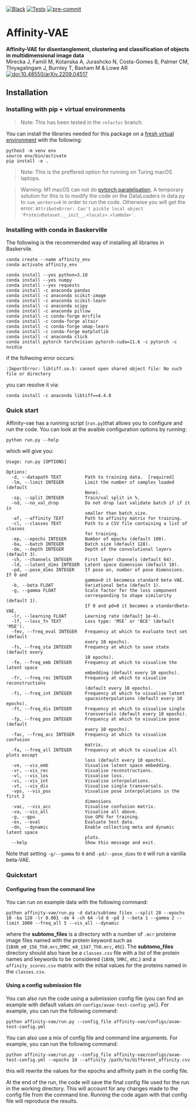 [![Black](https://img.shields.io/badge/code%20style-black-000000.svg)](https://github.com/psf/black)
[![Tests](https://github.com/alan-turing-institute/affinity-vae/actions/workflows/tests.yml/badge.svg)](https://github.com/alan-turing-institute/affinity-vae/actions/workflows/tests.yml)
[![pre-commit](https://img.shields.io/badge/pre--commit-enabled-brightgreen?logo=pre-commit&logoColor=white)](https://github.com/pre-commit/pre-commit)

# Affinity-VAE

**Affinity-VAE for disentanglement, clustering and classification of objects in multidimensional image data**  
Mirecka J, Famili M, Kotanska A, Jurashcko N, Costa-Gomes B, Palmer CM, Thiyagalingam J, Burnley T, Basham M & Lowe AR  
[![doi:10.48550/arXiv.2209.04517](https://img.shields.io/badge/doi-10.48550/arXiv.2209.04517-blue)](https://doi.org/10.48550/arXiv.2209.04517)

## Installation

### Installing with pip + virtual environments

> Note: This has been tested in the `refactor` branch.

You can install the libraries needed for this package on a [fresh virtual environment](https://packaging.python.org/en/latest/guides/installing-using-pip-and-virtual-environments/) with the following:

```
python3 -m venv env
source env/bin/activate
pip install -e .
```
> Note: This is the preffered option for running on Turing macOS laptops.

> Warning: M1 macOS can not do [pytorch paralelisation](https://github.com/pytorch/pytorch/issues/70344). A temporary solution for this is to modify the code on the DataLoaders in data.py to `num_workers=0` in order to run the code. Otherwise you will get the error: `AttributeError: Can't pickle local object 'ProteinDataset.__init__.<locals>.<lambda>'`.

### Installing with conda in Baskerville

The following is the recommended way of installing all libraries in Baskervile.

```
conda create --name affinity_env
conda activate affinity_env

conda install --yes python=3.10
conda install --yes numpy
conda install --yes requests
conda install -c anaconda pandas
conda install -c anaconda scikit-image
conda install -c anaconda scikit-learn
conda install -c anaconda scipy
conda install -c anaconda pillow
conda install -c conda-forge mrcfile
conda install -c conda-forge altair
conda install -c conda-forge umap-learn
conda install -c conda-forge matplotlib
conda install -c anaconda click
conda install pytorch torchvision pytorch-cuda=11.6 -c pytorch -c nvidia
```

if the follwoing error  occurs:
```
:ImportError: libtiff.so.5: cannot open shared object file: No such file or directory
```
you can resolve it via:

```
conda install -c anaconda libtiff==4.4.0
```

### Quick start

Affinity-vae has a running script (`run.py`)that allows you to configure and run the code. You can look at the avaible configuration options by running:

```
python run.py --help
```

which will give you:

```
Usage: run.py [OPTIONS]

Options:
  -d, --datapath TEXT         Path to training data.  [required]
  -lm, --limit INTEGER        Limit the number of samples loaded (default
                              None).
  -sp, --split INTEGER        Train/val split in %.
  -nd, --no_val_drop          Do not drop last validate batch if if it is
                              smaller than batch_size.
  -af, --affinity TEXT        Path to affinity matrix for training.
  -cl, --classes TEXT         Path to a CSV file containing a list of classes
                              for training.
  -ep, --epochs INTEGER       Number of epochs (default 100).
  -ba, --batch INTEGER        Batch size (default 128).
  -de, --depth INTEGER        Depth of the convolutional layers (default 3).
  -ch, --channels INTEGER     First layer channels (default 64).
  -ld, --latent_dims INTEGER  Latent space dimension (default 10).
  -pd, --pose_dims INTEGER    If pose on, number of pose dimensions. If 0 and
                              gamma=0 it becomesa standard beta-VAE.
  -b, --beta FLOAT            Variational beta (default 1).
  -g, --gamma FLOAT           Scale factor for the loss component
                              corresponding to shape similarity (default 1).
                              If 0 and pd=0 it becomes a standardbeta-VAE.
  -lr, --learning FLOAT       Learning rate (default 1e-4).
  -lf, --loss_fn TEXT         Loss type: 'MSE' or 'BCE' (default 'MSE').
  -fev, --freq_eval INTEGER   Frequency at which to evaluate test set (default
                              every 10 epochs).
  -fs, --freq_sta INTEGER     Frequency at which to save state (default every
                              10 epochs).
  -fe, --freq_emb INTEGER     Frequency at which to visualise the latent space
                              embedding (default every 10 epochs).
  -fr, --freq_rec INTEGER     Frequency at which to visualise reconstructions
                              (default every 10 epochs).
  -fi, --freq_int INTEGER     Frequency at which to visualise latent
                              spaceinterpolations (default every 10 epochs).
  -ft, --freq_dis INTEGER     Frequency at which to visualise single
                              transversals (default every 10 epochs).
  -fp, --freq_pos INTEGER     Frequency at which to visualise pose (default
                              every 10 epochs).
  -fac, --freq_acc INTEGER    Frequency at which to visualise confusion
                              matrix.
  -fa, --freq_all INTEGER     Frequency at which to visualise all plots except
                              loss (default every 10 epochs).
  -ve, --vis_emb              Visualise latent space embedding.
  -vr, --vis_rec              Visualise reconstructions.
  -vl, --vis_los              Visualise loss.
  -vi, --vis_int              Visualise interpolations.
  -vt, --vis_dis              Visualise single transversals.
  -vps, --vis_pos             Visualise pose interpolations in the first 2
                              dimensions
  -vac, --vis_acc             Visualise confusion matrix.
  -va, --vis_all              Visualise all above.
  -g, --gpu                   Use GPU for training.
  -ev, --eval                 Evaluate test data.
  -dn, --dynamic              Enable collecting meta and dynamic latent space
                              plots.
  --help                      Show this message and exit.

```

Note that setting ```-g/--gamma``` to ```0``` and ```-pd/--pose_dims``` to ```0``` will run a vanilla beta-VAE.

### Quickstart

#### Configuring from the command line


You can run on example data with the following command:

```
python affinity-vae/run.py -d data/subtomo_files --split 20 --epochs 10 -ba 128 -lr 0.001 -de 4 -ch 64 -ld 8 -pd 3 --beta 1 --gamma 2 --limit 1000 --freq_all 5 --vis_all --dynamic
```
where the **subtomo_files** is a directory with a number of `.mcr` proteine image files named with the protein keyword such as (`1BXN_m0_156_Th0.mrc`,`5MRC_m8_1347_Th0.mrc`, etc). The **subtomo_files** directory should also have be a `classes.csv` file with a list of the protein names and keywords to be considered (`1BXN`, `5MRC`, etc.) and a `affinity_scores.csv` matrix with the initial values for the proteins named in the `classes.csv`.

#### Using a config submission file

You can also run the code using a submission config file (you can find an example with default values
on `configs/avae-test-config.yml`). For example, you can run the following command:

```
python affinity-vae/run.py --config_file affinity-vae/configs/avae-test-config.yml
```

You can also use a mix of config file and command line arguments. For example, you can run the following command:

```
python affinity-vae/run.py --config_file affinity-vae/configs/avae-test-config.yml --epochs 10 --affinity /path/to/different_affinity.csv
```

this will rewrite the values for the epochs and affinity path in the config file.

At the end of the run, the code will save the final config file used for the run in the working directory. This will
account for any changes made to the config file from the command line. Running the code again with that config file will reproduce the results.
